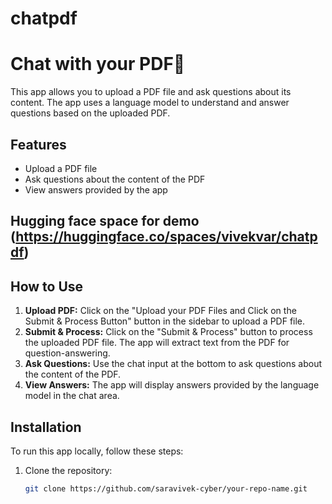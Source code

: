 # chatpdf
# Chat with your PDF📄

This app allows you to upload a PDF file and ask questions about its content. The app uses a language model to understand and answer questions based on the uploaded PDF.

## Features

- Upload a PDF file
- Ask questions about the content of the PDF
- View answers provided by the app

## Hugging face space for demo (https://huggingface.co/spaces/vivekvar/chatpdf)

## How to Use

1. **Upload PDF:** Click on the "Upload your PDF Files and Click on the Submit & Process Button" button in the sidebar to upload a PDF file.
2. **Submit & Process:** Click on the "Submit & Process" button to process the uploaded PDF file. The app will extract text from the PDF for question-answering.
3. **Ask Questions:** Use the chat input at the bottom to ask questions about the content of the PDF.
4. **View Answers:** The app will display answers provided by the language model in the chat area.

## Installation

To run this app locally, follow these steps:

1. Clone the repository:

   ```bash
   git clone https://github.com/saravivek-cyber/your-repo-name.git
   
